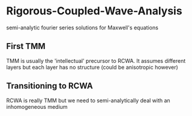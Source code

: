 # Rigorous-Coupled-Wave-Analysis
semi-analytic fourier series solutions for Maxwell's equations

## First TMM
TMM is usually the 'intellectual' precursor to RCWA. It assumes different layers but each layer has no structure (could be anisotropic however)

## Transitioning to RCWA
RCWA is really TMM but we need to semi-analytically deal with an inhomogeneous medium
